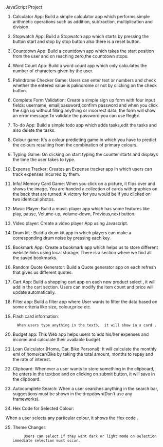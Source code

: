 JavaScript Project

1.  Calculator App:
      Build a simple calculator app which performs simple arithmetic operations such as addition, subtraction, multiplication and division.

2. Stopwatch App:
             Build a Stopwatch app which starts by pressing the button start and stop by stop button also there is a reset button.

3. Countdown App:
        Build a countdown app which takes the start position from the user and on reaching zero,the countdown stops.

4. Word Count App:
       Build a word count app which only calculates the number of characters given by the user.

5. Palindrome Checker Game:
       Users can enter text or numbers and check whether the entered value is palindrome or not by clicking on the check button.

6. Complete Form Validation:
            Create a simple sign up form with four input fields: username, email,password,confirm password and when you click the sign up without filling anything or incorrect data, the form will show an error message.To validate the password you can use RegEx. 



7. To-do App:
        Build a simple todo app which adds tasks,edit the tasks and also delete the tasks.

8. Colour game:
           It's a colour predicting game in which you have to predict the colours resulting from the combination of primary colours.

9. Typing Game:
           On clicking on start typing the counter starts and displays the time the user takes to type.
            

10.  Expense Tracker:
        Creates an Expense tracker app  in which users can track expenses incurred by them.

11. Info/ Memory Card Game:
         When you click on a picture, it flips over and shows the image. You are handed a collection of cards with graphics on the back that are turned. A victory for you would be if you clicked on two identical photos.

12.  Music Player:
          Build a music player app which has some features like play, pause, Volume-up, volume-down, Previous,next button.

13. Video player:
           Create a video player App using Javascript.

14.  Drum kit :
          Build a drum kit app in which players can make a corresponding drum noise by pressing each key.

15. Bookmark App:
        Create a bookmark app which helps us to store different website links using local storage. There is a section where we find all the saved bookmarks.

16. Random Quote Generator:
               Build a Quote generator app on each refresh that gives us different quotes.

17. Cart App: 
              Build a shopping cart app on each new product select , it will add in the cart section. Users can modify the item count and price will update automatically.

18. Filter app:
           Build a filter app where User wants to filter the data based on some criteria like size, colour,price etc.

19. Flash card information:
            
          When users type anything in the textb,  it will show in a card .

20. Budget app:
          This Web app helps users to add his/her expenses and income and calculate their available budget.



21. Loan Calculator (Home, Car, Bike Personal):
                  It will calculate the monthly emi of home/car/Bike by taking the total amount, months to repay and the rate of interest.

22. Clipboard:
 Whenever a user wants to store something in the clipboard, he enters in the textbox  and on clicking on submit button, it will save in the clipboard.

23. Autocomplete Search:
          When a user searches anything in the search bar, suggestions must be shown in the dropdown(Don't use any frameworks).

24. Hex Code for Selected Colour:
               
When a user selects any particular colour, it shows the Hex code .

25. Theme Changer:

             Users can select if they want dark or light mode on selection immediate selection must occur.

